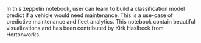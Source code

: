 In this zeppelin notebook, user can learn to build a classification model predict if a vehicle would need maintenance. This is a use-case of predictive maintenance and fleet analytics. This notebook contain beautiful visualizations and has been contributed by Kirk Haslbeck from Hortonworks.